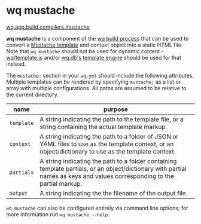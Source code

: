 wq mustache
===========

[wq.app.build.compilers.mustache]

**wq mustache** is a component of the [wq build process] that can be used to convert a [Mustache template] and context object into a static HTML file.  Note that `wq mustache` should not be used for dynamic content - [wq/template.js] and/or [wq.db's template engine] should be used for that instead.

The `mustache:` section in your `wq.yml` should include the following attributes.  Multiple templates can be rendered by specifying `mustache:` as a list or array with multiple configurations.  All paths are assumed to be relative to the current directory.

 name | purpose
------|---------
`template` | A string indicating the path to the template file, or a string containing the actual template markup.
`context` | A string indicating the path to a folder of JSON or YAML files to use as the template context, or an object/dictionary to use as the template context.
`partials` | A string indicating the path to a folder containing template partials, or an object/dictionary with partial names as keys and values corresponding to the partial markup.
`output` | A string indicating the the filename of the output file.

`wq mustache` can also be configured entirely via command line options; for more information run `wq mustache --help`.

[wq.app.build.compilers.mustache]: https://github.com/wq/wq.app/blob/v0.8.0/build/compilers.py#L84-L144
[wq build process]: https://wq.io/docs/build
[Mustache template]: https://wq.io/docs/templates
[wq/template.js]: https://wq.io/docs/template-js
[wq.db's template engine]: https://wq.io/docs/template.py
